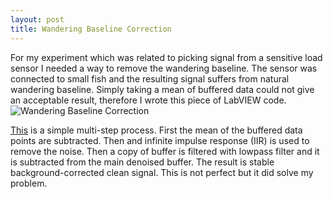 ```yaml
---
layout: post
title: Wandering Baseline Correction
---
```


For my experiment which was related to picking signal from a sensitive 
load sensor I needed a way to remove the wandering baseline. The 
sensor was connected to small fish and the resulting signal 
suffers from natural wandering baseline. Simply taking 
a mean of buffered data could not give an acceptable result, 
therefore I wrote this piece of LabVIEW code. 
![Wandering Baseline Correction](./https://github.com/fathi0amir/wander-base-correction/blob/main/WanderingBaselineCorrection.png?raw=true)

[This](https://github.com/fathi0amir/wander-base-correction) 
is a simple multi-step process. First the mean of the buffered 
data points are subtracted. Then and infinite impulse response (IIR) is 
used to remove the noise. Then a copy of buffer is filtered 
with lowpass filter and it is subtracted from the main denoised 
buffer. The result is stable background-corrected clean signal. This is 
not perfect but it did solve my problem. 